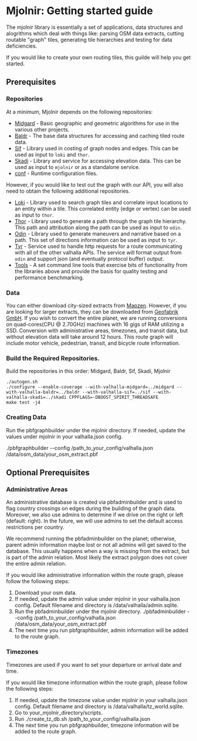 # Mjolnir: Getting started guide

The mjolnir library is essentially a set of applications, data structures and alogrithms which deal with things like: parsing OSM data extracts, cutting routable "graph" tiles, generating tile hierarchies and testing for data deficiencies.

If you would like to create your own routing tiles, this guilde will help you get started.  

## Prerequisites

### Repositories

At a minimum, Mjolnir depends on the following repositories:

- [Midgard](https://github.com/valhalla/midgard) - Basic geographic and geometric algorithms for use in the various other projects.
- [Baldr](https://github.com/valhalla/baldr) - The base data structures for accessing and caching tiled route data.
- [Sif](https://github.com/valhalla/sif) - Library used in costing of graph nodes and edges. This can be used as input to `loki` and `thor`.
- [Skadi](https://github.com/valhalla/skadi) - Library and service for accessing elevation data. This can be used as input to `mjolnir` or as a standalone service.
- [conf](https://github.com/valhalla/conf) - Runtime configuration files.

However, if you would like to test out the graph with our API, you will also need to obtain the following additional repositories.

- [Loki](https://github.com/valhalla/loki) - Library used to search graph tiles and correlate input locations to an entity within a tile. This correlated entity (edge or vertex) can be used as input to `thor`.
- [Thor](https://github.com/valhalla/thor) - Library used to generate a path through the graph tile hierarchy.  This path and attribution along the path can be used as input to `odin`.
- [Odin](https://github.com/valhalla/odin) - Library used to generate maneuvers and narrative based on a path. This set of directions information can be used as input to `tyr`.
- [Tyr](https://github.com/valhalla/tyr) - Service used to handle http requests for a route communicating with all of the other valhalla APIs. The service will format output from `odin` and support json (and eventually protocol buffer) output.
- [Tools](https://github.com/valhalla/tools) - A set command line tools that exercise bits of functionality from the libraries above and provide the basis for quality testing and performance benchmarking.

### Data

You can either download city-sized extracts from [Mapzen](https://mapzen.com/data/metro-extracts/).  However, if you are looking for larger extracts, they can be downloaded from [Geofabrik GmbH](http://http://download.geofabrik.de/).  If you wish to convert the entire planet, we are running conversions on quad-cores(CPU @ 2.70GHz) machines with 16 gigs of RAM utilizing a SSD.  Conversion with administrative areas, timezones, and transit data, but without elevation data will take around 12 hours.  This route graph will include motor vehicle, pedestrian, transit, and bicycle route information.

### Build the Required Repositories.
Build the repositories in this order: Midgard, Baldr, Sif, Skadi, Mjolnir

```
./autogen.sh
./configure --enable-coverage --with-valhalla-midgard=../midgard --with-valhalla-baldr=../baldr --with-valhalla-sif=../sif --with-valhalla-skadi=../skadi CPPFLAGS=-DBOOST_SPIRIT_THREADSAFE
make test -j4
```

### Creating Data

Run the pbfgraphbuilder under the mjolnir directory.  If needed, update the values under mjolnir in your valhalla.json config.

./pbfgraphbuilder --config  /path_to_your_config/valhalla.json /data/osm_data/your_osm_extract.pbf

## Optional Prerequisites

### Administrative Areas

An administrative database is created via pbfadminbuilder and is used to flag country crossings on edges during the building of the graph data.  Moreover, we also use admins to determine if we drive on the right or left (default: right).  In the future, we will use admins to set the default access restrictions per country.  

We recommend running the pbfadminbuilder on the planet; otherwise, parent admin information maybe lost or not all admins will get saved to the database.  This usually happens when a way is missing from the extract, but is part of the admin relation.  Most likely the extract polygon does not cover the entire admin relation.

If you would like administrative information within the route graph, please follow the following steps:

1. Download your osm data.
2. If needed, update the admin value under mjolnir in your valhalla.json config.  Default filename and directory is /data/valhalla/admin.sqlite.
3. Run the pbfadminbuilder under the mjolnir directory.  ./pbfadminbuilder --config  /path_to_your_config/valhalla.json /data/osm_data/your_osm_extract.pbf
4. The next time you run pbfgraphbuilder, admin information will be added to the route graph.  

### Timezones

Timezones are used if you want to set your departure or arrival date and time. 

If you would like timezone information within the route graph, please follow the following steps:

1. If needed, update the timezone value under mjolnir in your valhalla.json config.  Default filename and directory is /data/valhalla/tz_world.sqlite.
2. Go to your_mjolnir_directory/scripts.
3. Run ./create_tz_db.sh /path_to_your_config/valhalla.json
4. The next time you run pbfgraphbuilder, timezone information will be added to the route graph.  
